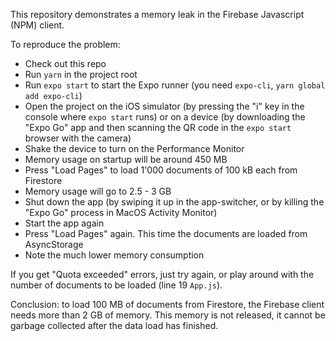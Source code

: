 This repository demonstrates a memory leak in the Firebase Javascript (NPM) client.

To reproduce the problem:

* Check out this repo
* Run `yarn` in the project root
* Run `expo start` to start the Expo runner (you need `expo-cli`, `yarn global add expo-cli`)
* Open the project on the iOS simulator (by pressing the "i" key in the console where `expo start` runs) or on a device (by downloading the "Expo Go" app and then scanning the QR code in the `expo start` browser with the camera)
* Shake the device to turn on the Performance Monitor
* Memory usage on startup will be around 450 MB
* Press "Load Pages" to load 1'000 documents of 100 kB each from Firestore
* Memory usage will go to 2.5 - 3 GB
* Shut down the app (by swiping it up in the app-switcher, or by killing the "Expo Go" process in MacOS Activity Monitor)
* Start the app again
* Press "Load Pages" again. This time the documents are loaded from AsyncStorage
* Note the much lower memory consumption

If you get "Quota exceeded" errors, just try again, or play around with the number of documents to be loaded (line 19 `App.js`).

Conclusion: to load 100 MB of documents from Firestore, the Firebase client needs more than 2 GB of memory. This memory is not released, it cannot be garbage collected after the data load has finished.
